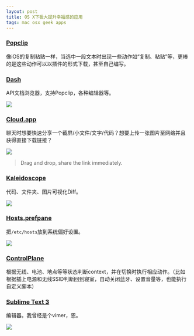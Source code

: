 ```yaml
---
layout: post
title: OS X下极大提升幸福感的应用
tags: mac osx geek apps
---
```


### [Popclip](https://pilotmoon.com/popclip/)

像iOS的复制粘贴一样，当选中一段文本时出现一些动作如“复制、粘贴”等，更棒的是这些动作可以以插件的形式下载，甚至自己编写。

### [Dash](http://kapeli.com/dash)

API文档浏览器，支持Popclip，各种编辑器等。

![](/images/dashapp.png)

### [Cloud.app](http://www.getcloudapp.com)

聊天时想要快速分享一个截屏/小文件/文字/代码？想要上传一张图片至网络并且获得直接下载链接？

![](/images/cloudapp.gif)

> Drag and drop, share the link immediately.

### [Kaleidoscope](http://kaleidoscopeapp.com)

代码、文件夹、图片可视化Diff。

![](/images/kaleidoscope.png)

### [Hosts.prefpane](https://github.com/specialunderwear/Hosts.prefpane)

把`/etc/hosts`放到系统偏好设置。

![](/images/hosts.png)

### [ControlPlane](http://www.controlplaneapp.com)

根据无线、电池、地点等等状态判断context，并在切换时执行相应动作。（比如根据插上电源和无线SSID判断回到寝室，自动关闭蓝牙、设置音量等，也能执行自定义脚本）

### [Sublime Text 3](http://www.sublimetext.com)

编辑器。我曾经是个vimer，恩。

![](/images/sublimetext.gif)
